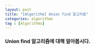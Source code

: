 ```yaml
---
layout: post
title: "[Algorithm] Union find 알고리즘"
categories: algorithms
tag : [Algorithms]
---
```


### Union find 알고리즘에 대해 알아봅시다. 

